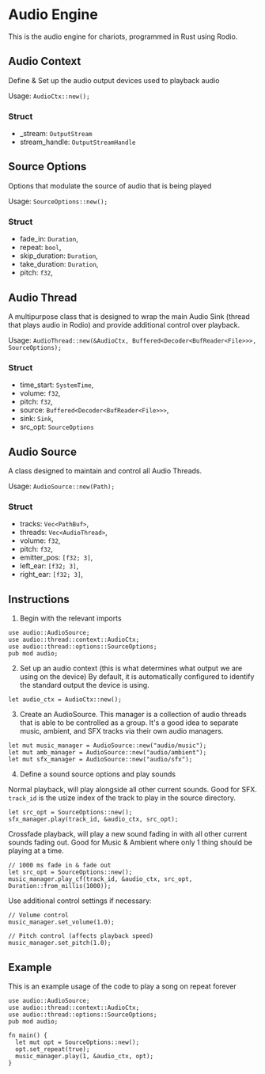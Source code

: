 # Audio Engine
This is the audio engine for chariots, programmed in Rust using Rodio.

## Audio Context
Define & Set up the audio output devices used to playback audio

Usage: `AudioCtx::new();`

### Struct
* _stream: `OutputStream`
* stream_handle: `OutputStreamHandle`

## Source Options
Options that modulate the source of audio that is being played

Usage: `SourceOptions::new();`

### Struct
* fade_in: `Duration`,
* repeat: `bool`,
* skip_duration: `Duration`,
* take_duration: `Duration`,
* pitch: `f32`,

## Audio Thread
A multipurpose class that is designed to wrap the main Audio Sink (thread that plays audio in Rodio) and provide additional control over playback.

Usage: `AudioThread::new(&AudioCtx, Buffered<Decoder<BufReader<File>>>, SourceOptions);`

### Struct
* time_start: `SystemTime`,
* volume: `f32`,
* pitch: `f32`,
* source: `Buffered<Decoder<BufReader<File>>>`,
* sink: `Sink`,
* src_opt: `SourceOptions`

## Audio Source
A class designed to maintain and control all Audio Threads.

Usage: `AudioSource::new(Path);`

### Struct
* tracks: `Vec<PathBuf>`,
* threads: `Vec<AudioThread>`,
* volume: `f32`,
* pitch: `f32`,
* emitter_pos: `[f32; 3]`,
* left_ear: `[f32; 3]`,
* right_ear: `[f32; 3]`,

## Instructions
1. Begin with the relevant imports

```
use audio::AudioSource;
use audio::thread::context::AudioCtx;
use audio::thread::options::SourceOptions;
pub mod audio;
```

2. Set up an audio context (this is what determines what output we are using on the device)
By default, it is automatically configured to identify the standard output the device is using.

`let audio_ctx = AudioCtx::new();`

3. Create an AudioSource. This manager is a collection of audio threads that is able to be controlled as a group. It's a good idea to separate music, ambient, and SFX tracks via their own audio managers.

```
let mut music_manager = AudioSource::new("audio/music");
let mut amb_manager = AudioSource::new("audio/ambient");
let mut sfx_manager = AudioSource::new("audio/sfx");
```

4. Define a sound source options and play sounds

Normal playback, will play alongside all other current sounds. Good for SFX.
`track_id` is the usize index of the track to play in the source directory.

```
let src_opt = SourceOptions::new();
sfx_manager.play(track_id, &audio_ctx, src_opt);
```

Crossfade playback, will play a new sound fading in with all other current sounds fading out. Good for Music & Ambient where only 1 thing should be playing at a time.

```
// 1000 ms fade in & fade out
let src_opt = SourceOptions::new();
music_manager.play_cf(track_id, &audio_ctx, src_opt, Duration::from_millis(1000));
```

Use additional control settings if necessary:

```
// Volume control
music_manager.set_volume(1.0);
```

```
// Pitch control (affects playback speed)
music_manager.set_pitch(1.0);
```

## Example
This is an example usage of the code to play a song on repeat forever
```
use audio::AudioSource;
use audio::thread::context::AudioCtx;
use audio::thread::options::SourceOptions;
pub mod audio;

fn main() {
  let mut opt = SourceOptions::new();
  opt.set_repeat(true);
  music_manager.play(1, &audio_ctx, opt);
}
```